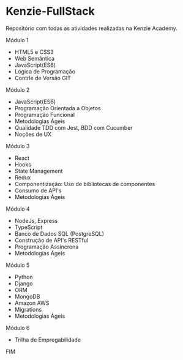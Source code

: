 # Kenzie-FullStack

Repositório com todas as atividades realizadas na Kenzie Academy.

Módulo 1

<ul>
  <li>HTML5 e CSS3</li>
  <li>Web Semântica</li>
  <li>JavaScript(ES6)</li>
  <li>Lógica de Programação</li>
  <li>Contrle de Versão GIT</li>
</ul>


Módulo 2

<ul>
  <li>JavaScript(ES6)</li>
  <li>Programação Orientada a Objetos</li>
  <li>Programação Funcional</li>
  <li>Metodologias Ágeis</li>
  <li>Qualidade TDD com Jest, BDD com Cucumber</li>
  <li>Noções de UX</li>
</ul>


Módulo 3

<ul>
  <li>React</li>
  <li>Hooks</li>
  <li>State Management</li>
  <li>Redux</li>
  <li>Componentização: Uso de bibliotecas de componentes</li>
  <li>Consumo de API's</li>
  <li>Metodologias Ágeis</li>
</ul>

Módulo 4

<ul>
  <li>NodeJs, Express</li>
  <li>TypeScript</li>
  <li>Banco de Dados SQL (PostgreSQL)</li>
  <li>Construção de API's RESTful</li>
  <li>Programação Assíncrona</li>
  <li>Metodologias Ágeis</li>
</ul>

Módulo 5

<ul>
  <li>Python</li>
  <li>Django</li>
  <li>ORM</li>
  <li>MongoDB</li>
  <li>Amazon AWS</li>
  <li>Migrations</li>
  <li>Metodologias Ágeis</li>
</ul>


Módulo 6

<ul>
  <li>Trilha de Empregabilidade</li>
</ul>

FIM